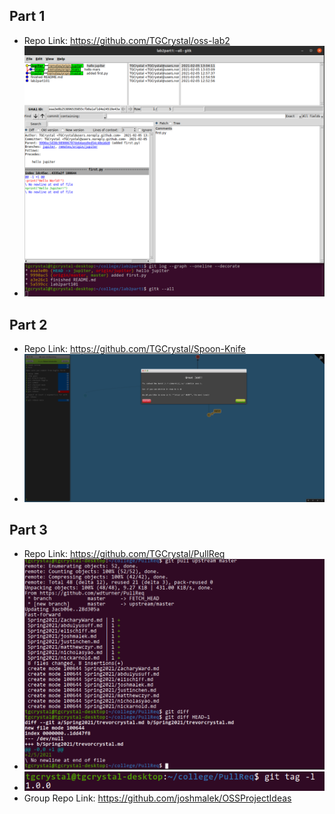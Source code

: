 ## Part 1
- Repo Link: https://github.com/TGCrystal/oss-lab2
- ![part1-end](screenshots/part1-end.png)

## Part 2
- Repo Link: https://github.com/TGCrystal/Spoon-Knife
- ![part2-end](screenshots/part2-end.png)

## Part 3
- Repo Link: https://github.com/TGCrystal/PullReq
- ![part3-diff](screenshots/part3-diff.png)
- ![part3-tag](screenshots/part3-tag.png)
- Group Repo Link: https://github.com/joshmalek/OSSProjectIdeas
